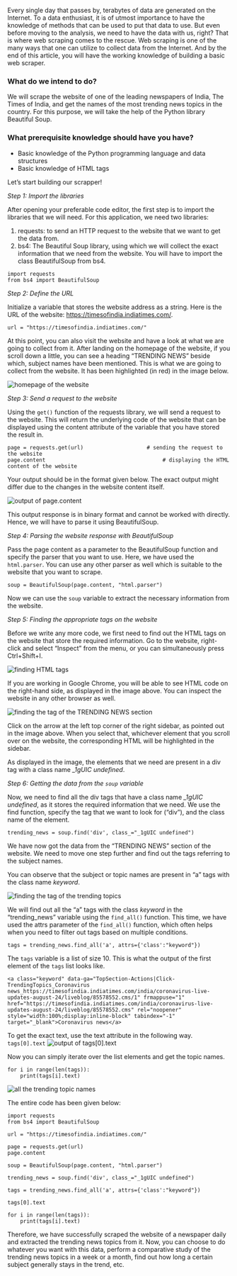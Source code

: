 Every single day that passes by, terabytes of data are generated on the Internet. To a data enthusiast, it is of utmost importance to have the knowledge of methods that can be used to put that data to use. But even before moving to the analysis, we need to have the data with us, right? That is where web scraping comes to the rescue. Web scraping is one of the many ways that one can utilize to collect data from the Internet. And by the end of this article, you will have the working knowledge of building a basic web scraper.

### What do we intend to do?
We will scrape the website of one of the leading newspapers of India, The Times of India, and get the names of the most trending news topics in the country. For this purpose, we will take the help of the Python library Beautiful Soup. 

### What prerequisite knowledge should have you have?
- Basic knowledge of the Python programming language and data structures
- Basic knowledge of HTML tags

Let’s start building our scrapper!

*Step 1: Import the libraries*

After opening your preferable code editor, the first step is to import the libraries that we will need. For this application, we need two libraries:
1. requests: to send an HTTP request to the website that we want to get the data from.
2. bs4:  The Beautiful Soup library, using which we will collect the exact information that we need from the website. You will have to import the class BeautifulSoup from bs4. 

```
import requests
from bs4 import BeautifulSoup
``` 
*Step 2: Define the URL*

Initialize a variable that stores the website address as a string. Here is the URL of the website: https://timesofindia.indiatimes.com/. 

`url = "https://timesofindia.indiatimes.com/"`

At this point, you can also visit the website and have a look at what we are going to collect from it. After landing on the homepage of the website, if you scroll down a little, you can see a heading “TRENDING NEWS” beside which, subject names have been mentioned. This is what we are going to collect from the website. It has been highlighted (in red) in the image below.

![homepage of the website](https://raw.githubusercontent.com/Anpr1211/Data-files/master/image/website_img_1.png)

*Step 3: Send a request to the website*

Using the `get()` function of the requests library, we will send a request to the website. This will return the underlying code of the website that can be displayed using the content attribute of the variable that you have stored the result in. 

```
page = requests.get(url)                    # sending the request to the website
page.content                                     # displaying the HTML content of the website
```

Your output should be in the format given below. The exact output might differ due to the changes in the website content itself. 

![output of page.content](https://raw.githubusercontent.com/Anpr1211/Data-files/master/image/website_img_2.png)

This output response is in binary format and cannot be worked with directly. Hence, we will have to parse it using BeautifulSoup.

*Step 4: Parsing the website response with BeautifulSoup*

Pass the page content as a parameter to the BeautifulSoup function and specify the parser that you want to use. Here, we have used the `html.parser`. You can use any other parser as well which is suitable to the website that you want to scrape.

`soup = BeautifulSoup(page.content, "html.parser")`

Now we can use the `soup` variable to extract the necessary information from the website.

*Step 5: Finding the appropriate tags on the website*

Before we write any more code, we first need to find out the HTML tags on the website that store the required information. Go to the website, right-click and select “Inspect” from the menu, or you can simultaneously press Ctrl+Shift+I. 

![finding HTML tags](https://raw.githubusercontent.com/Anpr1211/Data-files/master/image/website_img_3.png)

If you are working in Google Chrome, you will be able to see HTML code on the right-hand side, as displayed in the image above. You can inspect the website in any other browser as well. 

![finding the tag of the TRENDING NEWS section](https://raw.githubusercontent.com/Anpr1211/Data-files/master/image/website_img_4.png)

Click on the arrow at the left top corner of the right sidebar, as pointed out in the image above. When you select that, whichever element that you scroll over on the website, the corresponding HTML will be highlighted in the sidebar. 

As displayed in the image, the elements that we need are present in a div tag with a class name *_1gUIC undefined*. 

*Step 6: Getting the data from the `soup` variable*

Now, we need to find all the div tags that have a class name *_1gUIC undefined*, as it stores the required information that we need. We use the find function, specify the tag that we want to look for (“div”), and the class name of the element. 

`trending_news = soup.find('div', class_="_1gUIC undefined")`

We have now got the data from the “TRENDING NEWS” section of the website. We need to move one step further and find out the tags referring to the subject names. 

You can observe that the subject or topic names are present in “a” tags with the class name *keyword*.

![finding the tag of the trending topics](https://raw.githubusercontent.com/Anpr1211/Data-files/master/image/website_image_5.png)

We will find out all the “a” tags with the class *keyword* in the “trending_news” variable using the `find_all()` function. This time, we have used the attrs parameter of the `find_all()` function, which often helps when you need to filter out tags based on multiple conditions. 

`tags = trending_news.find_all('a', attrs={'class':"keyword"})`

The `tags` variable is a list of size 10. This is what the output of the first element of the `tags` list looks like. 

`<a class="keyword" data-ga="TopSection-Actions|Click-TrendingTopics_Coronavirus news_https://timesofindia.indiatimes.com/india/coronavirus-live-updates-august-24/liveblog/85578552.cms/1" frmappuse="1" href="https://timesofindia.indiatimes.com/india/coronavirus-live-updates-august-24/liveblog/85578552.cms" rel="noopener" style="width:100%;display:inline-block" tabindex="-1" target="_blank">Coronavirus news</a>
`

To get the exact text, use the text attribute in the following way.
`tags[0].text`
![output of tags[0].text](https://raw.githubusercontent.com/Anpr1211/Data-files/master/image/website_img_6.png)

Now you can simply iterate over the list elements and get the topic names. 
```
for i in range(len(tags)):
    print(tags[i].text)
```
    
![all the trending topic names](https://raw.githubusercontent.com/Anpr1211/Data-files/master/image/website_img_7.png)

The entire code has been given below:
```
import requests
from bs4 import BeautifulSoup

url = "https://timesofindia.indiatimes.com/"

page = requests.get(url)                    
page.content                                

soup = BeautifulSoup(page.content, "html.parser")

trending_news = soup.find('div', class_="_1gUIC undefined")

tags = trending_news.find_all('a', attrs={'class':"keyword"})

tags[0].text

for i in range(len(tags)):
    print(tags[i].text)
```

Therefore, we have successfully scraped the website of a newspaper daily and extracted the trending news topics from it. Now, you can choose to do whatever you want with this data, perform a comparative study of the trending news topics in a week or a month, find out how long a certain subject generally stays in the trend, etc. 
